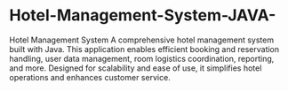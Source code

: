 # Hotel-Management-System-JAVA-
Hotel Management System A comprehensive hotel management system built with Java. This application enables efficient booking and reservation handling, user data management, room logistics coordination, reporting, and more. Designed for scalability and ease of use, it simplifies hotel operations and enhances customer service.
